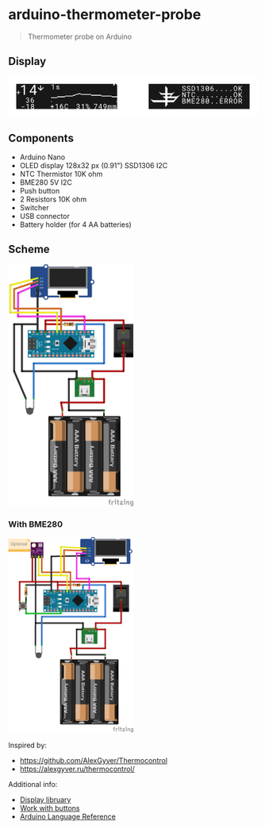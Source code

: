 # arduino-thermometer-probe

> Thermometer probe on Arduino

## Display
![](./docs/display.png)

## Components
- Arduino Nano
- OLED display 128x32 px (0.91") SSD1306 I2C
- NTC Thermistor 10K ohm
- BME280 5V I2C
- Push button
- 2 Resistors 10K ohm
- Switcher
- USB connector
- Battery holder (for 4 AA batteries)

## Scheme
<img src="./scheme/thermometer-scheme.png" width="50%" />

### With BME280
<img src="./scheme/thermometer-scheme-bme.png" width="50%" />

Inspired by:
- https://github.com/AlexGyver/Thermocontrol
- https://alexgyver.ru/thermocontrol/

Additional info:
- [Display libruary](https://learn.adafruit.com/adafruit-gfx-graphics-library/graphics-primitives)
- [Work with buttons](https://alexgyver.ru/lessons/arduino-buttons/)
- [Arduino Language Reference](https://www.arduino.cc/reference/)

